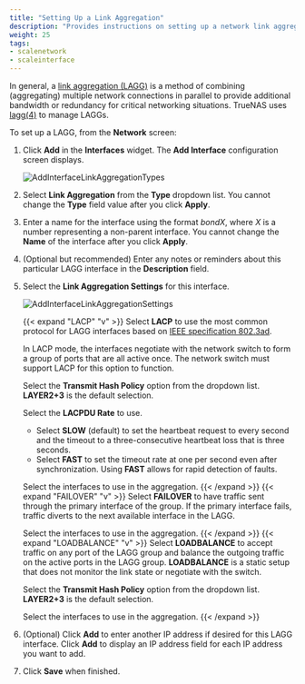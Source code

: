 ```yaml
---
title: "Setting Up a Link Aggregation"
description: "Provides instructions on setting up a network link aggregation (LAGG) interface."
weight: 25
tags:
- scalenetwork
- scaleinterface
---
```


In general, a [link aggregation (LAGG)](https://tools.ietf.org/html/rfc7424) is a method of combining (aggregating) multiple network connections in parallel to provide additional bandwidth or redundancy for critical networking situations. 
TrueNAS uses [lagg(4)](https://wiki.debian.org/BridgeNetworkConnections) to manage LAGGs.

To set up a LAGG, from the **Network** screen:

1. Click **Add** in the **Interfaces** widget. The **Add Interface** configuration screen displays.
   
   ![AddInterfaceLinkAggregationTypes](/images/SCALE/Network/AddInterfacePanel.png "Add Interface Settings")

2. Select **Link Aggregation** from the **Type** dropdown list. You cannot change the **Type** field value after you click **Apply**.

3. Enter a name for the interface using the format *bondX*, where *X* is a number representing a non-parent interface.
   You cannot change the **Name** of the interface after you click **Apply**.

4. (Optional but recommended) Enter any notes or reminders about this particular LAGG interface in the **Description** field.

5. Select the **Link Aggregation Settings** for this interface. 
   
   ![AddInterfaceLinkAggregationSettings](/images/SCALE/Network/AddInterfaceLinkAggregationSettings.png "Add Interface Settings")
   
   {{< expand "LACP" "v" >}}
   Select **LACP** to use the most common protocol for LAGG interfaces based on [IEEE specification 802.3ad](https://www.ieee802.org/3/hssg/public/apr07/frazier_01_0407.pdf). 
   
   In LACP mode, the interfaces negotiate with the network switch to form a group of ports that are all active once. The network switch must support LACP for this option to function. 
   
   Select the **Transmit Hash Policy** option from the dropdown list. **LAYER2+3** is the default selection.

   Select the **LACPDU Rate** to use. 

   * Select **SLOW** (default) to set the heartbeat request to every second and the timeout to a three-consecutive heartbeat loss that is three seconds. 
   * Select **FAST** to set the timeout rate at one per second even after synchronization. Using **FAST** allows for rapid detection of faults.

   Select the interfaces to use in the aggregation.
   {{< /expand >}}
   {{< expand "FAILOVER" "v" >}}
   Select **FAILOVER** to have traffic sent through the primary interface of the group. If the primary interface fails, traffic diverts to the next available interface in the LAGG. 

   Select the interfaces to use in the aggregation.
   {{< /expand >}}
   {{< expand "LOADBALANCE" "v" >}}
   Select **LOADBALANCE** to accept traffic on any port of the LAGG group and balance the outgoing traffic on the active ports in the LAGG group. 
   **LOADBALANCE** is a static setup that does not monitor the link state or negotiate with the switch.

   Select the **Transmit Hash Policy** option from the dropdown list. **LAYER2+3** is the default selection.

   Select the interfaces to use in the aggregation.
   {{< /expand >}}

6. (Optional) Click **Add** to enter another IP address if desired for this LAGG interface. Click **Add** to display an IP address field for each IP address you want to add.

7. Click **Save** when finished.
